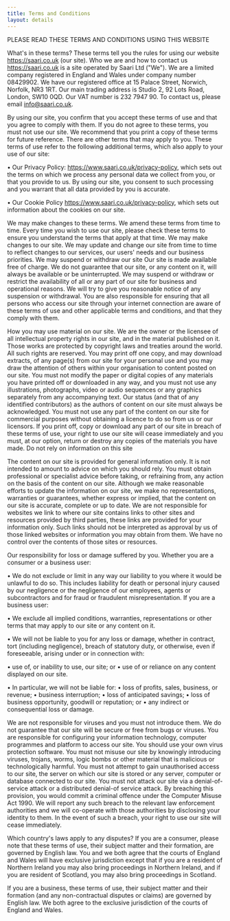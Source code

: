 ```yaml
---
title: Terms and Conditions
layout: details
---
```


PLEASE READ THESE TERMS AND CONDITIONS USING THIS WEBSITE

What's in these terms?
These terms tell you the rules for using our website https://saari.co.uk (our site). Who we are and how to contact us https://saari.co.uk is a site operated by Saari Ltd ("We"). We are a limited company registered in England and Wales under company number 08429902. We have our registered office at 15 Palace Street, Norwich, Norfolk, NR3 1RT. Our main trading address is Studio 2, 92 Lots Road, London, SW10 0QD. Our VAT number is 232 7947 90. To contact us, please email info@saari.co.uk. 

By using our site, you confirm that you accept these terms of use and that you agree to comply with them. If you do not agree to these terms, you must not use our site. We recommend that you print a copy of these terms for future reference. There are other terms that may apply to you. These terms of use refer to the following additional terms, which also apply to your use of our site:

•	Our Privacy Policy: https://www.saari.co.uk/privacy-policy, which sets out the terms on which we process any personal data we collect from you, or that you provide to us. By using our site, you consent to such processing and you warrant that all data provided by you is accurate.

•	Our Cookie Policy https://www.saari.co.uk/privacy-policy, which sets out information about the cookies on our site.

We may make changes to these terms.  We amend these terms from time to time. Every time you wish to use our site, please check these terms to ensure you understand the terms that apply at that time. 
We may make changes to our site. We may update and change our site from time to time to reflect changes to our services, our users' needs and our business priorities. We may suspend or withdraw our site Our site is made available free of charge.
We do not guarantee that our site, or any content on it, will always be available or be uninterrupted. We may suspend or withdraw or restrict the availability of all or any part of our site for business and operational reasons. We will try to give you reasonable notice of any suspension or withdrawal. You are also responsible for ensuring that all persons who access our site through your internet connection are aware of these terms of use and other applicable terms and conditions, and that they comply with them.

How you may use material on our site. We are the owner or the licensee of all intellectual property rights in our site, and in the material published on it. Those works are protected by copyright laws and treaties around the world. All such rights are reserved. You may print off one copy, and may download extracts, of any page(s) from our site for your personal use and you may draw the attention of others within your organisation to content posted on our site. You must not modify the paper or digital copies of any materials you have printed off or downloaded in any way, and you must not use any illustrations, photographs, video or audio sequences or any graphics separately from any accompanying text. Our status (and that of any identified contributors) as the authors of content on our site must always be acknowledged. You must not use any part of the content on our site for commercial purposes without obtaining a licence to do so from us or our licensors. If you print off, copy or download any part of our site in breach of these terms of use, your right to use our site will cease immediately and you must, at our option, return or destroy any copies of the materials you have made. Do not rely on information on this site

The content on our site is provided for general information only. It is not intended to amount to advice on which you should rely. You must obtain professional or specialist advice before taking, or refraining from, any action on the basis of the content on our site. Although we make reasonable efforts to update the information on our site, we make no representations, warranties or guarantees, whether express or implied, that the content on our site is accurate, complete or up to date. We are not responsible for websites we link to where our site contains links to other sites and resources provided by third parties, these links are provided for your information only. Such links should not be interpreted as approval by us of those linked websites or information you may obtain from them.
We have no control over the contents of those sites or resources. 

Our responsibility for loss or damage suffered by you. Whether you are a consumer or a business user:

•	We do not exclude or limit in any way our liability to you where it would be unlawful to do so. This includes liability for death or personal injury caused by our negligence or the negligence of our employees, agents or subcontractors and for fraud or fraudulent misrepresentation.
If you are a business user:

•	We exclude all implied conditions, warranties, representations or other terms that may apply to our site or any content on it.

•	We will not be liable to you for any loss or damage, whether in contract, tort (including negligence), breach of statutory duty, or otherwise, even if foreseeable, arising under or in connection with:

•	use of, or inability to use, our site; or
•	use of or reliance on any content displayed on our site.

•	In particular, we will not be liable for:
•	loss of profits, sales, business, or revenue;
•	business interruption;
•	loss of anticipated savings;
•	loss of business opportunity, goodwill or reputation; or
•	any indirect or consequential loss or damage.

We are not responsible for viruses and you must not introduce them. We do not guarantee that our site will be secure or free from bugs or viruses.
You are responsible for configuring your information technology, computer programmes and platform to access our site. You should use your own virus protection software. You must not misuse our site by knowingly introducing viruses, trojans, worms, logic bombs or other material that is malicious or technologically harmful. You must not attempt to gain unauthorised access to our site, the server on which our site is stored or any server, computer or database connected to our site. You must not attack our site via a denial-of-service attack or a distributed denial-of service attack. By breaching this provision, you would commit a criminal offence under the Computer Misuse Act 1990. We will report any such breach to the relevant law enforcement authorities and we will co-operate with those authorities by disclosing your identity to them. In the event of such a breach, your right to use our site will cease immediately.

Which country's laws apply to any disputes?
If you are a consumer, please note that these terms of use, their subject matter and their formation, are governed by English law. You and we both agree that the courts of England and Wales will have exclusive jurisdiction except that if you are a resident of Northern Ireland you may also bring proceedings in Northern Ireland, and if you are resident of Scotland, you may also bring proceedings in Scotland.

If you are a business, these terms of use, their subject matter and their formation (and any non-contractual disputes or claims) are governed by English law. We both agree to the exclusive jurisdiction of the courts of England and Wales.